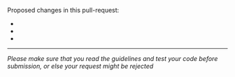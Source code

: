 Proposed changes in this pull-request:

-
-
-

---

*Please make sure that you read the guidelines and test your code before submission, or else your
request might be rejected*

